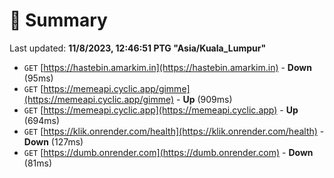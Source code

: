 # 📖 Summary
Last updated: **11/8/2023, 12:46:51 PTG "Asia/Kuala_Lumpur"**

- `GET` [https://hastebin.amarkim.in](https://hastebin.amarkim.in) - **Down** (95ms)
- `GET` [https://memeapi.cyclic.app/gimme](https://memeapi.cyclic.app/gimme) - **Up** (909ms)
- `GET` [https://memeapi.cyclic.app](https://memeapi.cyclic.app) - **Up** (694ms)
- `GET` [https://klik.onrender.com/health](https://klik.onrender.com/health) - **Down** (127ms)
- `GET` [https://dumb.onrender.com](https://dumb.onrender.com) - **Down** (81ms)
